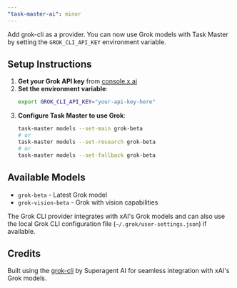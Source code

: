 ```yaml
---
"task-master-ai": minor
---
```


Add grok-cli as a provider. You can now use Grok models with Task Master by setting the `GROK_CLI_API_KEY` environment variable.

## Setup Instructions

1. **Get your Grok API key** from [console.x.ai](https://console.x.ai)
2. **Set the environment variable**:
   ```bash
   export GROK_CLI_API_KEY="your-api-key-here"
   ```
3. **Configure Task Master to use Grok**:
   ```bash
   task-master models --set-main grok-beta
   # or
   task-master models --set-research grok-beta
   # or
   task-master models --set-fallback grok-beta
   ```

## Available Models
- `grok-beta` - Latest Grok model
- `grok-vision-beta` - Grok with vision capabilities

The Grok CLI provider integrates with xAI's Grok models and can also use the local Grok CLI configuration file (`~/.grok/user-settings.json`) if available.

## Credits
Built using the [grok-cli](https://github.com/superagent-ai/grok-cli) by Superagent AI for seamless integration with xAI's Grok models.
